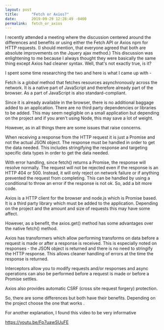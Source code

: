 ```yaml
---
layout: post
title:      "Fetch or Axios?"
date:       2019-09-29 12:28:49 -0400
permalink:  fetch_or_axios
---
```



I recently attended a meeting where the discussion centered around the differences and benefits or using either the Fetch API or Axios npm for HTTP requests. (I should mention, that everyone agreed that both are absolute improvements on the Jquery ajax method.) This discussion was enlightening to me because I always thought they were basically the same thing except Axios had cleaner syntax. Well, that's not exactly true, is it?

I spent some time researching the two and here is what I came up with -

Fetch is a *global* method that fetches resources asynchronously across the network. It is a native part of JavaScript and therefore already part of the browser. As a part of JavaScript is also standard-compliant.

Since it is already available in the browser, there is no additional baggage added to an application. There are no third party dependencies or libraries to be added. This may seem negligible on a small application but depending on the project and if you aren't using Node, this may save a lot of weight. 

However, as in all things there are some issues that raise concerns.

When receiving a response from the HTTP request it is just a Promise and not the actual JSON object. The response must be handled in order to get the data needed. This includes stringifying the response and targeting specific data types in order to get the data needed.

With error handling, since fetch() returns a Promise, the response will resolve normally. The request will not be rejected even if the response is an HTTP 404 or 500. Instead, it will only reject on network failure or if anything prevented the request from completing. This can be handled by using a conditional to throw an error if the response is not ok. So, add a bit more code.

Axios is a HTTP client for the browser and node.js which is Promise based. It is a third party library which must be added to the application. Depending on the project and the amount and size of requests this may have some affect. 

However, as a benefit, the axios.get()  method has some advantages over the native fetch() method. 

Axios has transformers which allow performing transforms on data before a request is made or after a response is received. This is especially noted on responses - the JSON object is returned and there is no need to stringify the HTTP response. This allows cleaner handling of errors at the time the response is returned.

Interceptors allow you to modify  requests and/or responses  and async operations can also be performed before a request is made or before a Promise settles.

Axios also provides automatic CSRF (cross site request forgery) protection.

So, there are some differences but both have their benefits. Depending on the project choose the one that works .

For another explanation, I found this video to be very informative

https://youtu.be/Fp7uawSUuFE


